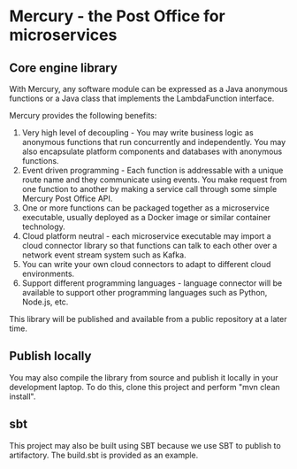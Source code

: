 # Mercury - the Post Office for microservices

## Core engine library

With Mercury, any software module can be expressed as a Java anonymous functions or a Java class that implements the LambdaFunction interface.

Mercury provides the following benefits:
1. Very high level of decoupling - You may write business logic as anonymous functions that run concurrently and independently.
You may also encapsulate platform components and databases with anonymous functions.
2. Event driven programming - Each function is addressable with a unique route name and they communicate using events.
You make request from one function to another by making a service call through some simple Mercury Post Office API.
3. One or more functions can be packaged together as a microservice executable, usually deployed as a Docker image or similar container technology.
4. Cloud platform neutral - each microservice executable may import a cloud connector library so that functions can talk to each other over a network event stream system such as Kafka.
5. You can write your own cloud connectors to adapt to different cloud environments.
6. Support different programming languages - language connector will be available to support other programming languages such as Python, Node.js, etc.

This library will be published and available from a public repository at a later time.

## Publish locally

You may also compile the library from source and publish it locally in your development laptop.
To do this, clone this project and perform "mvn clean install".

## sbt

This project may also be built using SBT because we use SBT to publish to artifactory. The build.sbt is provided as an example.
